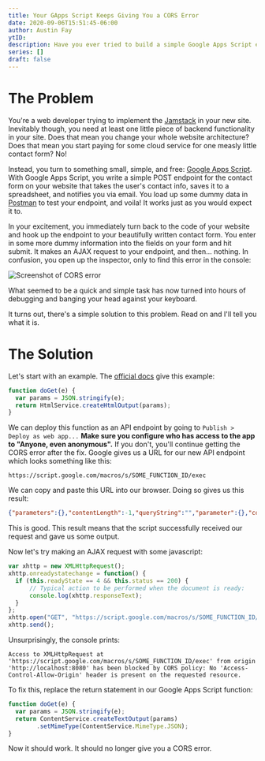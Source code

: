 ```yaml
---
title: Your GApps Script Keeps Giving You a CORS Error
date: 2020-09-06T15:51:45-06:00
author: Austin Fay
ytID:
description: Have you ever tried to build a simple Google Apps Script endpoint to trigger some action from a landing page, only to find out that it fails because of a CORS error? Read this to find out how to fix it.
series: []
draft: false
---
```


# The Problem

You're a web developer trying to implement the [Jamstack](https://jamstack.org/) in your new site. Inevitably though, you need at least one little piece of backend functionality in your site. Does that mean you change your whole website architecture? Does that mean you start paying for some cloud service for one measly little contact form? No!

Instead, you turn to something small, simple, and free: [Google Apps Script](https://developers.google.com/apps-script). With Google Apps Script, you write a simple POST endpoint for the contact form on your website that takes the user's contact info, saves it to a spreadsheet, and notifies you via email. You load up some dummy data in [Postman](https://www.postman.com/) to test your endpoint, and voila! It works just as you would expect it to.

In your excitement, you immediately turn back to the code of your website and hook up the endpoint to your beautifully written contact form. You enter in some more dummy information into the fields on your form and hit submit. It makes an AJAX request to your endpoint, and then... nothing. In confusion, you open up the inspector, only to find this error in the console:

![Screenshot of CORS error](/media/apps-script-gives-cors-error/cors-screenshot.png)

What seemed to be a quick and simple task has now turned into hours of debugging and banging your head against your keyboard.

It turns out, there's a simple solution to this problem. Read on and I'll tell you what it is.

# The Solution

Let's start with an example. The [official docs](https://developers.google.com/apps-script/guides/web) give this example:

```Javascript
function doGet(e) {
  var params = JSON.stringify(e);
  return HtmlService.createHtmlOutput(params);
}
```

We can deploy this function as an API endpoint by going to  `Publish > Deploy as web app...` **Make sure you configure who has access to the app to "Anyone, even anonymous".** If you don't, you'll continue getting the CORS error after the fix. Google gives us a URL for our new API endpoint which looks something like this:

```plaintext
https://script.google.com/macros/s/SOME_FUNCTION_ID/exec
```

We can copy and paste this URL into our browser. Doing so gives us this result:

```JSON
{"parameters":{},"contentLength":-1,"queryString":"","parameter":{},"contextPath":""}
```

This is good. This result means that the script successfully received our request and gave us some output.

Now let's try making an AJAX request with some javascript:

```Javascript
var xhttp = new XMLHttpRequest();
xhttp.onreadystatechange = function() {
  if (this.readyState == 4 && this.status == 200) {
      // Typical action to be performed when the document is ready:
      console.log(xhttp.responseText);
  }
};
xhttp.open("GET", "https://script.google.com/macros/s/SOME_FUNCTION_ID/exec", true);
xhttp.send();
```

Unsurprisingly, the console prints:

```plaintext
Access to XMLHttpRequest at 'https://script.google.com/macros/s/SOME_FUNCTION_ID/exec' from origin 'http://localhost:8080' has been blocked by CORS policy: No 'Access-Control-Allow-Origin' header is present on the requested resource.
```

To fix this, replace the return statement in our Google Apps Script function:

```Javascript
function doGet(e) {
  var params = JSON.stringify(e);
  return ContentService.createTextOutput(params)
        .setMimeType(ContentService.MimeType.JSON);
}
```

Now it should work. It should no longer give you a CORS error.
